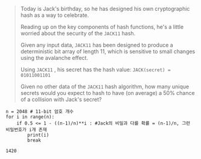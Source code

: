 > Today is Jack's birthday, so he has designed his own cryptographic hash as a way to celebrate.
> 
> 
> Reading up on the key components of hash functions, he's a little worried about the security of the `JACK11` hash.
> 
> Given any input data, `JACK11` has been designed to produce a deterministic bit array of length 11, which is sensitive to small changes using the avalanche effect.
> 
> Using `JACK11` , his secret has the hash value: `JACK(secret) = 01011001101`
> 
> Given no other data of the `JACK11` hash algorithm, how many unique secrets would you expect to hash to have (on average) a 50% chance of a collision with Jack's secret?
>

```
n = 2048 # 11-bit 암호 개수
for i in range(n):
    if 0.5 <= 1 - ((n-1)/n)**i : #Jack의 비밀과 다를 확률 = (n-1)/n, 그런 비밀번호가 i개 존재
        print(i)
        break
```

`1420`